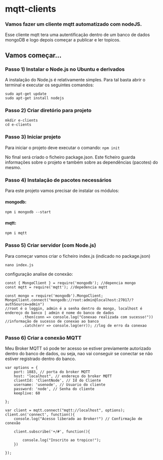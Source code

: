# mqtt-clients


### Vamos fazer um cliente mqtt automatizado com nodeJS.
Esse cliente mqtt tera uma autentificação dentro de um banco de dados mongoDB e logo depois começar a publicar e ler topicos.

## Vamos começar…
### Passo 1) Instalar o Node.js no Ubuntu e derivados
A instalação do Node.js é relativamente simples. Para tal basta abrir o terminal e executar os seguintes comandos:

``` 
sudo apt-get update
sudo apt-get install nodejs 
```

### Passo 2) Criar diretório para projeto


``` 
mkdir e-clients 
cd e-clients
```

### Passo 3) Iniciar projeto
Para iniciar o projeto deve executar o comando:
```npm init```

No final será criado o ficheiro package.json. Este ficheiro guarda informações sobre o projeto e também sobre as dependências (pacotes) do mesmo.
### Passo 4) Instalação de pacotes necessários
Para este projeto vamos precisar de instalar os módulos:

#### mongodb:
``` npm i mongodb --start ```

#### mqtt:

``` npm i mqtt ```

### Passo 5) Criar servidor (com Node.js)
Para começar vamos criar o ficheiro index.js (indicado no package.json)

`` nano index.js ``

configuração analise de conexão:

```
const { MongoClient } = require('mongodb'); //depencia mongo
const mqtt = require('mqtt'); //depedencia mqtt

const mongo = require('mongodb').MongoClient;
MongoClient.connect("mongodb://root:admin@localhost:27017/?authSource=admin") 
//root é o loggin, admin é a senha dentro do mongo, localhost é endereço do banco | admin é nome do banco de dados
        .then(conn => console.log("Conexao realizada com sucesso!")) //informação de sucesso de conexao ao banco
        .catch(err => console.log(err)); //log de erro da conexao
```

### Passo 6) Criar a conexão MQTT

Meu Broker MQTT só pode ter acesso se estiver previamente autorizado dentro do banco de dados, ou seja, nao vai conseguir se conectar se não estiver registrado dentro do banco.

```
var options = {
    port: 1883, // porta do broker MQTT
    host: "localhost", // endereço do broker MQTT
    clientId: 'ClientNode', // Id do Cliente
    username: 'usenode', // Usuario do cliente
    password: 'node', // Senha do cliente  
    keeplive: 60

};

var client = mqtt.connect("mqtt://localhost", options);
client.on('connect', function(){
    console.log("Acesso liberado ao Broker!") // Confirmação de conexão

    client.subscribe('+/#', function(){

        console.log("Inscrito ao tropico!");
    })

});

```
